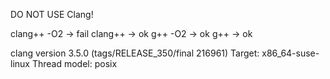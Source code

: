 DO NOT USE Clang!

clang++ -O2 -> fail
clang++ -> ok
g++ -O2 -> ok
g++ -> ok

clang version 3.5.0 (tags/RELEASE_350/final 216961)
Target: x86_64-suse-linux
Thread model: posix
